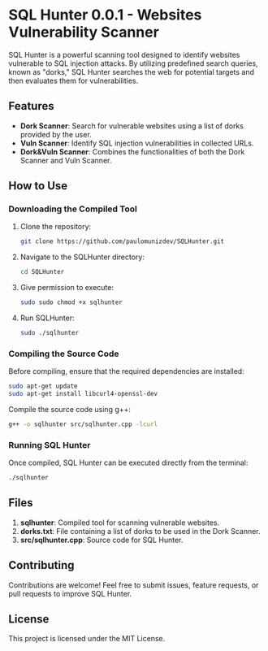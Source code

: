 # SQL Hunter 0.0.1 - Websites Vulnerability Scanner

SQL Hunter is a powerful scanning tool designed to identify websites vulnerable to SQL injection attacks. By utilizing predefined search queries, known as "dorks," SQL Hunter searches the web for potential targets and then evaluates them for vulnerabilities.

## Features

- **Dork Scanner**: Search for vulnerable websites using a list of dorks provided by the user.
- **Vuln Scanner**: Identify SQL injection vulnerabilities in collected URLs.
- **Dork&Vuln Scanner**: Combines the functionalities of both the Dork Scanner and Vuln Scanner.

## How to Use

### Downloading the Compiled Tool

1. Clone the repository:
   ```bash
   git clone https://github.com/paulomunizdev/SQLHunter.git
   ```
2. Navigate to the SQLHunter directory:
   ```bash
   cd SQLHunter
   ```
3. Give permission to execute:
   ```bash
   sudo sudo chmod +x sqlhunter
   ```
4. Run SQLHunter:
   ```bash
   sudo ./sqlhunter
   ```

### Compiling the Source Code

Before compiling, ensure that the required dependencies are installed:
```bash
sudo apt-get update
sudo apt-get install libcurl4-openssl-dev
```

Compile the source code using g++:
```bash
g++ -o sqlhunter src/sqlhunter.cpp -lcurl
```

### Running SQL Hunter

Once compiled, SQL Hunter can be executed directly from the terminal:
```bash
./sqlhunter
```

## Files

1. **sqlhunter**: Compiled tool for scanning vulnerable websites.
2. **dorks.txt**: File containing a list of dorks to be used in the Dork Scanner.
3. **src/sqlhunter.cpp**: Source code for SQL Hunter.

## Contributing

Contributions are welcome! Feel free to submit issues, feature requests, or pull requests to improve SQL Hunter.

## License

This project is licensed under the MIT License.
